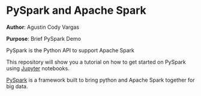 # PySpark and Apache Spark

**Author**: Agustin Cody Vargas

**Purpose**: Brief PySpark Demo

PySpark is the Python API to support Apache Spark

This repository will show you a tutorial on how to get started on PySpark using [Jupyter](https://jupyter.org) notebooks.

[PySpark](https://realpython.com/pyspark-intro/) is a framework built to bring python and Apache Spark together for big data.
